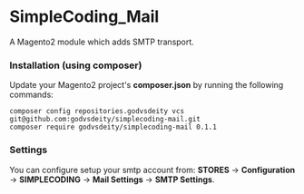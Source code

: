 # SimpleCoding_Mail
A Magento2 module which adds SMTP transport.

### Installation (using composer)
Update your Magento2 project's **composer.json** by running the following commands:

    composer config repositories.godvsdeity vcs git@github.com:godvsdeity/simplecoding-mail.git
    composer require godvsdeity/simplecoding-mail 0.1.1

### Settings
You can configure setup your smtp account from: **STORES** -> **Configuration** -> **SIMPLECODING** -> **Mail Settings** -> **SMTP Settings**.
